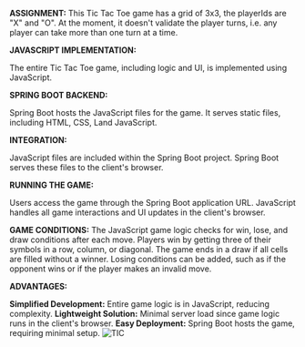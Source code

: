 **ASSIGNMENT:**
This Tic Tac Toe game has a grid of 3x3, the playerIds are "X" and "O". At the moment, it doesn't validate the player turns, i.e. any player can take more than one turn at a time.


**JAVASCRIPT IMPLEMENTATION:**

The entire Tic Tac Toe game, including logic and UI, is implemented using JavaScript.

**SPRING BOOT BACKEND:**

Spring Boot hosts the JavaScript files for the game.
It serves static files, including HTML, CSS, Land JavaScript.

**INTEGRATION:**

JavaScript files are included within the Spring Boot project.
Spring Boot serves these files to the client's browser.

**RUNNING THE GAME:**

Users access the game through the Spring Boot application URL.
JavaScript handles all game interactions and UI updates in the client's browser.

**GAME CONDITIONS:**
The JavaScript game logic checks for win, lose, and draw conditions after each move.
Players win by getting three of their symbols in a row, column, or diagonal.
The game ends in a draw if all cells are filled without a winner.
Losing conditions can be added, such as if the opponent wins or if the player makes an invalid move.

**ADVANTAGES:**

**Simplified Development:** Entire game logic is in JavaScript, reducing complexity.
**Lightweight Solution:** Minimal server load since game logic runs in the client's browser.
**Easy Deployment:** Spring Boot hosts the game, requiring minimal setup.
![TIC](https://github.com/Indhuthamarai/Simple-Javascript-project/assets/125845927/32c3057e-4903-40b0-9845-67b41edc6814)
